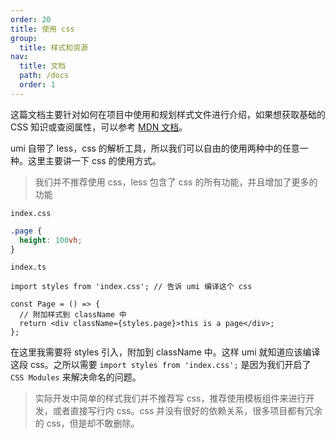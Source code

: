 ```yaml
---
order: 20
title: 使用 css
group:
  title: 样式和资源
nav:
  title: 文档
  path: /docs
  order: 1
---
```


这篇文档主要针对如何在项目中使用和规划样式文件进行介绍，如果想获取基础的 CSS 知识或查阅属性，可以参考 [MDN 文档](https://developer.mozilla.org/zh-CN/docs/Web/CSS/Reference)。

umi 自带了 less，css 的解析工具，所以我们可以自由的使用两种中的任意一种。这里主要讲一下 css 的使用方式。

> 我们并不推荐使用 css，less 包含了 css 的所有功能，并且增加了更多的功能

`index.css`

```css
.page {
  height: 100vh;
}
```

`index.ts`

```tsx | pure
import styles from 'index.css'; // 告诉 umi 编译这个 css

const Page = () => {
  // 附加样式到 className 中
  return <div className={styles.page}>this is a page</div>;
};
```

在这里我需要将 styles 引入，附加到 className 中。这样 umi 就知道应该编译这段 css。之所以需要 `import styles from 'index.css';` 是因为我们开启了 `CSS Modules` 来解决命名的问题。

> 实际开发中简单的样式我们并不推荐写 css，推荐使用模板组件来进行开发，或者直接写行内 css。css 并没有很好的依赖关系，很多项目都有冗余的 css，但是却不敢删除。
